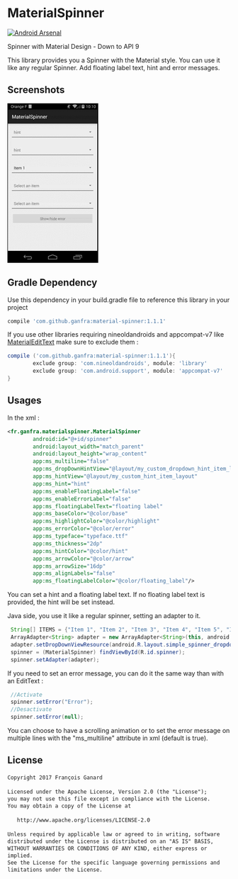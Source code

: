 # MaterialSpinner
[![Android Arsenal](https://img.shields.io/badge/Android%20Arsenal-MaterialSpinner-brightgreen.svg?style=flat)](http://android-arsenal.com/details/1/1720)

Spinner with Material Design - Down to API 9

This library provides you a Spinner with the Material style. You can use it like any regular Spinner. 
Add floating label text, hint and error messages.

## Screenshots
![MaterialSpinner](./screenshots/screenshot.gif)

## Gradle Dependency
Use this dependency in your build.gradle file to reference this library in your project

```groovy
compile 'com.github.ganfra:material-spinner:1.1.1'
```

If you use other libraries requiring nineoldandroids and appcompat-v7 like [MaterialEditText](https://github.com/rengwuxian/MaterialEditText/) make sure to exclude them :
```groovy
compile ('com.github.ganfra:material-spinner:1.1.1'){
        exclude group: 'com.nineoldandroids', module: 'library'
        exclude group: 'com.android.support', module: 'appcompat-v7'
}
```


## Usages

In the xml : 

```xml
<fr.ganfra.materialspinner.MaterialSpinner
        android:id="@+id/spinner"
        android:layout_width="match_parent"
        android:layout_height="wrap_content" 
        app:ms_multiline="false"
        app:ms_dropDownHintView="@layout/my_custom_dropdown_hint_item_layout"
        app:ms_hintView="@layout/my_custom_hint_item_layout"
        app:ms_hint="hint"
        app:ms_enableFloatingLabel="false"
        app:ms_enableErrorLabel="false"
        app:ms_floatingLabelText="floating label"
        app:ms_baseColor="@color/base"
        app:ms_highlightColor="@color/highlight"
        app:ms_errorColor="@color/error"
        app:ms_typeface="typeface.ttf"
        app:ms_thickness="2dp"
        app:ms_hintColor="@color/hint"
        app:ms_arrowColor="@color/arrow"
        app:ms_arrowSize="16dp"
        app:ms_alignLabels="false"
        app:ms_floatingLabelColor="@color/floating_label"/>
```
You can set a hint and a floating label text. If no floating label text is provided, the hint will be set instead.


Java side, you use it like a regular spinner, setting an adapter to it.
```java
 String[] ITEMS = {"Item 1", "Item 2", "Item 3", "Item 4", "Item 5", "Item 6"};
 ArrayAdapter<String> adapter = new ArrayAdapter<String>(this, android.R.layout.simple_spinner_item, ITEMS);
 adapter.setDropDownViewResource(android.R.layout.simple_spinner_dropdown_item);
 spinner = (MaterialSpinner) findViewById(R.id.spinner);
 spinner.setAdapter(adapter);
```

If you need to set an error message, you can do it the same way than with an EditText :
```java
 //Activate
 spinner.setError("Error");
 //Desactivate
 spinner.setError(null);
```
You can choose to have a scrolling animation or to set the error message on multiple lines with the "ms_multiline" attribute in xml (default is true).


## License

    Copyright 2017 François Ganard

    Licensed under the Apache License, Version 2.0 (the "License");
    you may not use this file except in compliance with the License.
    You may obtain a copy of the License at

       http://www.apache.org/licenses/LICENSE-2.0

    Unless required by applicable law or agreed to in writing, software
    distributed under the License is distributed on an "AS IS" BASIS,
    WITHOUT WARRANTIES OR CONDITIONS OF ANY KIND, either express or implied.
    See the License for the specific language governing permissions and
    limitations under the License.



